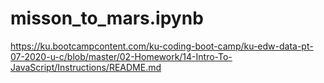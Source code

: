 # misson_to_mars.ipynb
https://ku.bootcampcontent.com/ku-coding-boot-camp/ku-edw-data-pt-07-2020-u-c/blob/master/02-Homework/14-Intro-To-JavaScript/Instructions/README.md
